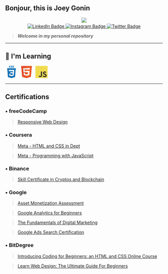 ## Bonjour, this is Joey Gonin

<div id="header" align="center">
  <img src="https://media.tenor.com/QG4C_3cPgtwAAAAd/pixel-art-train.gif"/>
</div>
<div id="badges" align="center">
  <a href="https://www.linkedin.com/in/joey-gonin-77592879">
    <img src="https://img.shields.io/badge/LinkedIn-blue?style=flat-square&logo=linkedin&logoColor=white" alt="LinkedIn Badge"/>
  </a>
  <a href="https://www.instagram.com/joeygonin/">
    <img src="https://img.shields.io/badge/Instagram-red?style=flat-square&logo=instagram&logoColor=white" alt="Instagram Badge"/>
  </a>
  <a href="https://twitter.com/J_Gonin_">
    <img src="https://img.shields.io/badge/Twitter-blue?style=flat-square&logo=twitter&logoColor=white" alt="Twitter Badge"/>
  </a>
</div>

> **_Welcome in my personal repository_**

---

## :seedling: I'm Learning

<div>  
  <img src="https://github.com/devicons/devicon/blob/master/icons/css3/css3-plain-wordmark.svg"  title="CSS3" alt="CSS" width="40" height="40"/>&nbsp;
  <img src="https://github.com/devicons/devicon/blob/master/icons/html5/html5-original.svg" title="HTML5" alt="HTML" width="40" height="40"/>&nbsp;
  <img src="https://github.com/devicons/devicon/blob/master/icons/javascript/javascript-original.svg" title="JavaScript" alt="JavaScript" width="40" height="40"/>
 </div>

---

## Certifications

### • **freeCodeCamp**

> <a href="https://www.freecodecamp.org/certification/JoeyGonin/responsive-web-design">Responsive Web Design</a>

### • **Coursera**

> <a href="https://coursera.org/share/4febedd4c34851ed85445a3a01ae0289">Meta - HTML and CSS in Dept</a>

> <a href="https://coursera.org/share/3789e2569b399027f35d094dc1561a4f">Meta - Programming with JavaScript</a>

### • **Binance**

> <a href="https://certificate.evidenz.io/check/0192431D0C9264A820C5487DD083F0D975BC9E71DF591045F4BCC269F1E0392FZ0JETHU5ajNLWGtzWm1DakFIUzB1L0FBZlV6YS9ucUhHWHo5YWwxbTdMejlFRWE3">Skill Certificate in Cryptos and Blockchain</a>

### • **Google**

> <a href="https://drive.google.com/file/d/1zxJutXiCf4FIxGjTaREdZ9wN-xCNI9u_/view?usp=sharing">Asset Monetization Assessment</a>

> <a href="https://drive.google.com/file/d/1dHEzRDMBcWqhZjjQRAmzEv1aqkrwF1jh/view?usp=sharing">Google Analytics for Beginners</a>

> <a href="https://drive.google.com/file/d/1PghHcsD27LcVKmQj1zYQlRr2eHHpxXP2/view?usp=sharing">The Fundamentals of Digital Marketing</a>

> <a href="https://drive.google.com/file/d/17CB7L0_-xkbw9oDzXHpvJ9bA8nKuqdsc/view?usp=sharing">Google Ads Search Certification</a>

### • **BitDegree**

> <a href="https://drive.google.com/file/d/125l9MoANLd_-LS99K9nbD3eBE8E67UnJ/view?usp=sharing">Introducing Coding for Beginners: an HTML and CSS Online Course</a>

> <a href="https://drive.google.com/file/d/1LvEf2lfntMrMDi9yOqUPZLC2TNpBjLwK/view?usp=sharing">Learn Web Design: The Ultimate Guide For Beginners</a>

